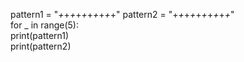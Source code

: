 pattern1 = "*+*+*+*+*+*+*+*+*+*+" 
pattern2 = "+*+*+*+*+*+*+*+*+*+*"  
for _ in range(5):     
  print(pattern1)    
  print(pattern2)
